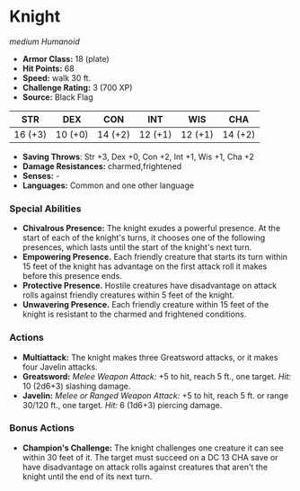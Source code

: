 # Knight

*medium* *Humanoid*

- **Armor Class:** 18 (plate)
- **Hit Points:** 68 
- **Speed:** walk 30 ft.
- **Challenge Rating:** 3 (700 XP)
- **Source:** Black Flag

| STR | DEX | CON | INT | WIS | CHA |
| --- | --- | --- | --- | --- | --- |
| 16 (+3) | 10 (+0) | 14 (+2) | 12 (+1) | 12 (+1) | 14 (+2) |

- **Saving Throws**: Str +3, Dex +0, Con +2, Int +1, Wis +1, Cha +2
- **Damage Resistances:** charmed,frightened
- **Senses:** -
- **Languages:** Common and one other language

### Special Abilities

- **Chivalrous Presence:** The knight exudes a powerful presence. At the start of each of the knight's turns, it chooses one of the following presences, which lasts until the start of the knight's next turn.
- **Empowering Presence.** Each friendly creature that starts its turn within 15 feet of the knight has advantage on the first attack roll it makes before this presence ends.
- **Protective Presence.** Hostile creatures have disadvantage on attack rolls against friendly creatures within 5 feet of the knight.
- **Unwavering Presence.** Each friendly creature within 15 feet of the knight is resistant to the charmed and frightened conditions.

### Actions

- **Multiattack:** The knight makes three Greatsword attacks, or it makes four Javelin attacks.
- **Greatsword:** _Melee Weapon Attack:_ +5 to hit, reach 5 ft., one target. _Hit:_ 10 (2d6+3) slashing damage.
- **Javelin:** _Melee or Ranged Weapon Attack:_ +5 to hit, reach 5 ft. or range 30/120 ft., one target. _Hit:_ 6 (1d6+3) piercing damage.

### Bonus Actions

- **Champion's Challenge:** The knight challenges one creature it can see within 30 feet of it. The target must succeed on a DC 13 CHA save or have disadvantage on attack rolls against creatures that aren't the knight until the end of its next turn.
